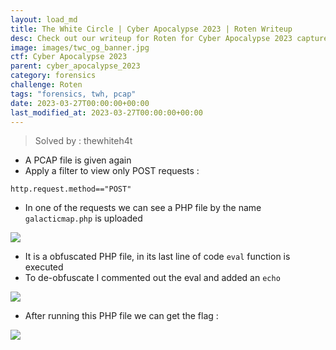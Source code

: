 ```yaml
---
layout: load_md
title: The White Circle | Cyber Apocalypse 2023 | Roten Writeup
desc: Check out our writeup for Roten for Cyber Apocalypse 2023 capture the flag competition.
image: images/twc_og_banner.jpg
ctf: Cyber Apocalypse 2023
parent: cyber_apocalypse_2023
category: forensics
challenge: Roten
tags: "forensics, twh, pcap"
date: 2023-03-27T00:00:00+00:00
last_modified_at: 2023-03-27T00:00:00+00:00
---
```




> Solved by : thewhiteh4t


- A PCAP file is given again
- Apply a filter to view only POST requests :

```
http.request.method=="POST"
```

- In one of the requests we can see a PHP file by the name `galacticmap.php` is uploaded


![](https://i.imgur.com/MCqcnwa.png)

- It is a obfuscated PHP file, in its last line of code `eval` function is executed
- To de-obfuscate I commented out the eval and added an `echo`


![](https://i.imgur.com/Y607MYg.png)

- After running this PHP file we can get the flag :


![](https://i.imgur.com/B4RO5aI.png)

